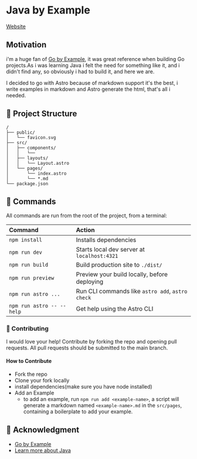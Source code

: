 # Java by Example

[Website](java.bernoussama.com)

## Motivation

i'm a huge fan of [Go by Example](https://gobyexample.com), it was great reference when building Go projects.As i was learning Java i felt the need for something like it, and i didn't find any, so obviously i had to build it, and here we are.

I decided to go with Astro because of markdown support it's the best, i write examples in markdown and Astro generate the html, that's all i needed.

## 🚀 Project Structure

```text
/
├── public/
│   └── favicon.svg
├── src/
│   ├── components/
│   │   └──
│   ├── layouts/
│   │   └── Layout.astro
│   └── pages/
│       └── index.astro
│       └── *.md
└── package.json
```

## 🧞 Commands

All commands are run from the root of the project, from a terminal:

| Command                   | Action                                           |
| :------------------------ | :----------------------------------------------- |
| `npm install`             | Installs dependencies                            |
| `npm run dev`             | Starts local dev server at `localhost:4321`      |
| `npm run build`           | Build production site to `./dist/`               |
| `npm run preview`         | Preview your build locally, before deploying     |
| `npm run astro ...`       | Run CLI commands like `astro add`, `astro check` |
| `npm run astro -- --help` | Get help using the Astro CLI                     |

### 👏 Contributing

I would love your help! Contribute by forking the repo and opening pull requests.
All pull requests should be submitted to the main branch.

#### How to Contribute

- Fork the repo
- Clone your fork locally
- install dependencies(make sure you have node installed)
- Add an Example
  - to add an example, run `npm run add <example-name>`, a script will generate a markdown named `<example-name>.md` in the `src/pages`, containing a boilerplate to add your example.

## 👀 Acknowledgment

- [Go by Example](https://gobyexample.com)
- [Learn more about Java](https://dev.java/getting-started)
